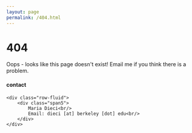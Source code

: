 ```yaml
---
layout: page
permalink: /404.html
---
```


# 404

Oops - looks like this page doesn't exist! Email me if you think there is a problem.

<div class="container">
<h4><a name="contact"></a>contact</h4>

    <div class="row-fluid">
        <div class="span5">
            Maria Dieci<br/>
            Email: dieci [at] berkeley [dot] edu<br/>
        </div>
    </div>
</div>
